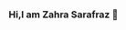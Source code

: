 ### Hi,I am Zahra Sarafraz 👋

<!--
**zahrasarafraz/zahrasarafraz** is a ✨ _special_ ✨ repository because its `README.md` (this file) appears on your GitHub profile.

Here are some ideas to get you started:

- 🔭 I’m currently working on Data science,Machine learning  projects
- 🌱 I’m currently learning html,css
- 👯 I’m looking to collaborate on Data science projects
- 🤔 I’m looking for help with tech related stuff..
- 💬 Ask me about DS
- 📫 How to reach me: linkedin,email 
- 😄 Pronouns: She/her

-->
